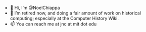 - 👋 Hi, I’m @NoelChiappa
- 💞️ I’m retired now, and doing a fair amount of work on historical computing; especially at the Computer History Wiki.
- 📫 You can reach me at jnc at mit dot edu

<!---
NoelChiappa/NoelChiappa is a ✨ special ✨ repository because its `README.md` (this file) appears on your GitHub profile.
You can click the Preview link to take a look at your changes.
--->
